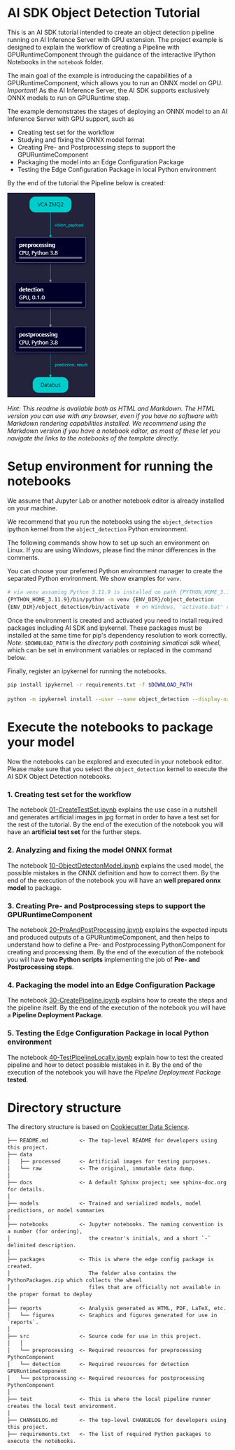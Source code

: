 <!--
SPDX-FileCopyrightText: Copyright (C) Siemens AG 2021. All Rights Reserved.

SPDX-License-Identifier: MIT
-->

# AI SDK Object Detection Tutorial

This is an AI SDK tutorial intended to create an object detection pipeline running on AI Inference Server with GPU extension.
The project example is designed to explain the workflow of creating a Pipeline with GPURuntimeComponent through the guidance of the interactive IPython Notebooks in the `notebook` folder.

The main goal of the example is introducing the capabilities of a GPURuntimeComponent, which allows you to run an ONNX model on GPU.
_Important!_ As the AI Inference Server, the AI SDK supports exclusively ONNX models to run on GPURuntime step.

The example demonstrates the stages of deploying an ONNX model to an AI Inference Server with GPU support, such as

- Creating test set for the workflow
- Studying and fixing the ONNX model format
- Creating Pre- and Postprocessing steps to support the GPURuntimeComponent
- Packaging the model into an Edge Configuration Package
- Testing the Edge Configuration Package in local Python environment

By the end of the tutorial the Pipeline below is created:

![pipeline](./docs/od-sequential.png)

_Hint: This readme is available both as HTML and Markdown. The HTML version you can use with any browser, even if you have no software with Markdown rendering capabilities installed. We recommend using the Markdown version if you have a notebook editor, as most of these let you navigate the links to the notebooks of the template directly._

# Setup environment for running the notebooks

We assume that Jupyter Lab or another notebook editor is already installed on your machine.

We recommend that you run the notebooks using the `object_detection` ipython kernel from the `object_detection` Python environment.

The following commands show how to set up such an environment on Linux.
If you are using Windows, please find the minor differences in the comments.

You can choose your preferred Python environment manager to create the separated Python environment.
We show examples for `venv`.

```bash
# via venv assuming Python 3.11.9 is installed on path {PYTHON_HOME_3.11.9}
{PYTHON_HOME_3.11.9}/bin/python -m venv {ENV_DIR}/object_detection
{ENV_DIR}/object_detection/bin/activate  # on Windows, 'activate.bat' can be found in folder 'Scripts' instead of 'bin'

```

Once the environment is created and activated you need to install required packages including AI SDK and ipykernel.
These packages must be installed at the same time for pip's dependency resolution to work correctly.
_Note:_ `$DOWNLOAD_PATH` is the _directory path containing simaticai sdk wheel_, which can be set in environment variables or replaced in the command below.

Finally, register an ipykernel for running the notebooks.

```bash
pip install ipykernel -r requirements.txt -f $DOWNLOAD_PATH

python -m ipykernel install --user --name object_detection --display-name "(Python) Object Detection"
```

# Execute the notebooks to package your model

Now the notebooks can be explored and executed in your notebook editor.
Please make sure that you select the `object_detection` kernel to execute the AI SDK Object Detection notebooks.

### 1. Creating test set for the workflow

The notebook [01-CreateTestSet.ipynb](./notebooks/01-CreateTestSet.ipynb) explains the use case in a nutshell and generates artificial images in jpg format in order to have a test set for the rest of the tutorial. By the end of the execution of the notebook you will have an **artificial test set** for the further steps.

### 2. Analyzing and fixing the model ONNX format

The notebook [10-ObjectDetectonModel.ipynb](./notebooks/10-ObjectDetectonModel.ipynb) explains the used model, the possible mistakes in the ONNX definition and how to correct them. By the end of the execution of the notebook you will have an **well prepared onnx model** to package.

### 3. Creating Pre- and Postprocessing steps to support the GPURuntimeComponent

The notebook [20-PreAndPostProcessing.ipynb](./notebooks/20-PreAndPostProcessing.ipynb) explains the expected inputs and produced outputs of a GPURuntimeComponent, and then helps to understand how to define a Pre- and Postprocessing PythonComponent for creating and processing them. By the end of the execution of the notebook you will have **two Python scripts** implementing the job of **Pre- and Postprocessing steps**.

### 4. Packaging the model into an Edge Configuration Package

The notebook [30-CreatePipeline.ipynb](./notebooks/30-CreatePipeline.ipynb) explains how to create the steps and the pipeline itself. By the end of the execution of the notebook you will have a **Pipeline Deployment Package**.

### 5. Testing the Edge Configuration Package in local Python environment

The notebook [40-TestPipelineLocally.ipynb](./notebooks/40-TestPipelineLocally.ipynb) explain how to test the created pipeline and how to detect possible mistakes in it. By the end of the execution of the notebook you will have the _Pipeline Deployment Package_ **tested**.

# Directory structure

The directory structure is based on [Cookiecutter Data Science](https://drivendata.github.io/cookiecutter-data-science/).

```text
├── README.md          <- The top-level README for developers using this project.
├── data
│   ├── processed      <- Artificial images for testing purposes.
│   └── raw            <- The original, immutable data dump.
│
├── docs               <- A default Sphinx project; see sphinx-doc.org for details.
│
├── models             <- Trained and serialized models, model predictions, or model summaries
│
├── notebooks          <- Jupyter notebooks. The naming convention is a number (for ordering),
│                         the creator's initials, and a short `-` delimited description.
│
├── packages           <- This is where the edge config package is created.
│                         The folder also contains the PythonPackages.zip which collects the wheel
│                         files that are officially not available in the proper format to deploy
│
├── reports            <- Analysis generated as HTML, PDF, LaTeX, etc.
│   └── figures        <- Graphics and figures generated for use in `reports`.
│
├── src                <- Source code for use in this project.
│   │
│   └── preprocessing  <- Required resources for preprocessing  PythonComponent
│   └── detection      <- Required resources for detection GPURuntimeComponent
│   └── postprocessing <- Required resources for postprocessing PythonComponent
│
├── test               <- This is where the local pipeline runner creates the local test environment.
│
├── CHANGELOG.md       <- The top-level CHANGELOG for developers using this project.
├── requirements.txt   <- The list of required Python packages to execute the notebooks.
```
